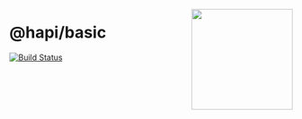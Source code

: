 <a href="http://hapijs.com"><img src="https://raw.githubusercontent.com/hapijs/assets/master/images/family.png" width="180px" align="right" /></a>

# @hapi/basic

[![Build Status](https://secure.travis-ci.org/hapijs/basic.svg?branch=master)](http://travis-ci.org/hapijs/basic)
